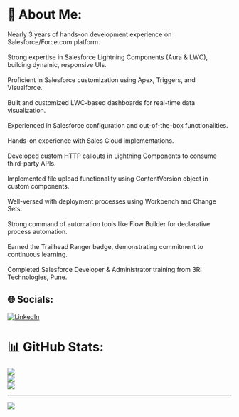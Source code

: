 # 💫 About Me:
Nearly 3 years of hands-on development experience on Salesforce/Force.com platform.<br><br>Strong expertise in Salesforce Lightning Components (Aura & LWC), building dynamic, responsive UIs.<br><br>Proficient in Salesforce customization using Apex, Triggers, and Visualforce.<br><br>Built and customized LWC-based dashboards for real-time data visualization.<br><br>Experienced in Salesforce configuration and out-of-the-box functionalities.<br><br>Hands-on experience with Sales Cloud implementations.<br><br>Developed custom HTTP callouts in Lightning Components to consume third-party APIs.<br><br>Implemented file upload functionality using ContentVersion object in custom components.<br><br>Well-versed with deployment processes using Workbench and Change Sets.<br><br>Strong command of automation tools like Flow Builder for declarative process automation.<br><br>Earned the Trailhead Ranger badge, demonstrating commitment to continuous learning.<br><br>Completed Salesforce Developer & Administrator training from 3RI Technologies, Pune.


## 🌐 Socials:
[![LinkedIn](https://img.shields.io/badge/LinkedIn-%230077B5.svg?logo=linkedin&logoColor=white)](https://linkedin.com/in/www.linkedin.com/in/nitin-choudhary-salesforce-dev-389596104) 
# 📊 GitHub Stats:
![](https://github-readme-stats.vercel.app/api?username=Nitin-sudo-source&theme=dark&hide_border=false&include_all_commits=false&count_private=false)<br/>
![](https://nirzak-streak-stats.vercel.app/?user=Nitin-sudo-source&theme=dark&hide_border=false)<br/>
![](https://github-readme-stats.vercel.app/api/top-langs/?username=Nitin-sudo-source&theme=dark&hide_border=false&include_all_commits=false&count_private=false&layout=compact)

---
[![](https://visitcount.itsvg.in/api?id=Nitin-sudo-source&icon=0&color=0)](https://visitcount.itsvg.in)

<!-- Proudly created with GPRM ( https://gprm.itsvg.in ) -->
